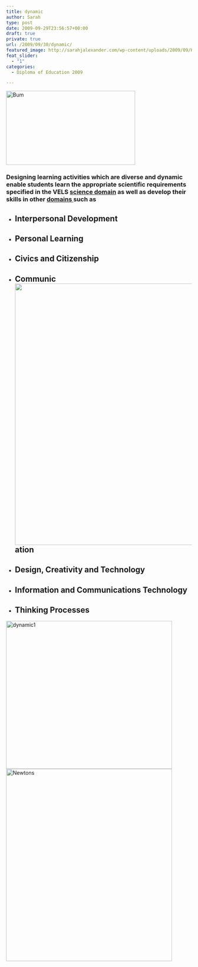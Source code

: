 ```yaml
---
title: dynamic
author: Sarah
type: post
date: 2009-09-29T23:56:57+00:00
draft: true
private: true
url: /2009/09/30/dynamic/
featured_image: http://sarahjalexander.com/wp-content/uploads/2009/09/Kidney.png
feat_slider:
  - "1"
categories:
  - Diploma of Education 2009

---
```

<img loading="lazy" class="size-full wp-image-414 alignleft" title="Bum" src="http://sarahjalexander.com/wp-content/uploads/2009/09/Bum.png" alt="Bum" width="350" height="200" />

### Designing learning activities which are diverse and dynamic enable students learn the appropriate scientific requirements specified in the VELS <a href="http://vels.vcaa.vic.edu.au/science/" target="_blank">science domain</a> as well as develop their skills in other <a href="http://vels.vcaa.vic.edu.au/domains/index.html" target="_blank">domains </a>such as

  * ## Interpersonal Development

  * ## Personal Learning

  * ## Civics and Citizenship

  * ## Communic<a href="http://sarahjalexander.com/?attachment_id=415" rel="attachment wp-att-415"><img loading="lazy" class="aligncenter size-large wp-image-415" title="Kidney" src="http://sarahjalexander.com/wp-content/uploads/2009/09/Kidney-1024x707.png" alt="" width="1024" height="707" srcset="https://sarahjalexander.com/wp-content/uploads/2009/09/Kidney-1024x707.png 1024w, https://sarahjalexander.com/wp-content/uploads/2009/09/Kidney-300x207.png 300w, https://sarahjalexander.com/wp-content/uploads/2009/09/Kidney.png 1214w" sizes="(max-width: 1024px) 100vw, 1024px" /></a>ation

  * ## Design, Creativity and Technology

  * ## Information and Communications Technology

  * ## Thinking Processes

<img loading="lazy" class="size-large wp-image-412 alignleft" title="dynamic1" src="http://sarahjalexander.com/wp-content/uploads/2009/09/dynamic12-1024x746.png" alt="dynamic1" width="450" height="400" /><img loading="lazy" class="alignright size-full wp-image-426" title="Newtons" src="http://sarahjalexander.com/wp-content/uploads/2009/09/Newtons.png" alt="Newtons" width="450" height="520" />